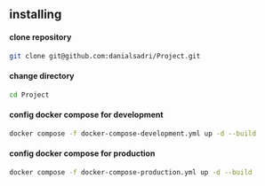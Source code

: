 ## installing

#### clone repository
```sh
git clone git@github.com:danialsadri/Project.git
```

#### change directory
```sh
cd Project
```

#### config docker compose for development
```sh
docker compose -f docker-compose-development.yml up -d --build
```

#### config docker compose for production 
```sh
docker compose -f docker-compose-production.yml up -d --build
```
